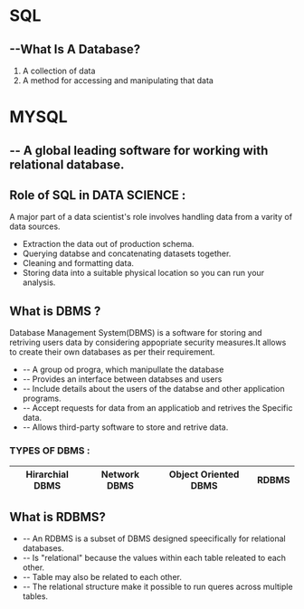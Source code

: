 # SQL 
## --What Is A Database?
1. A collection of data
2. A method for accessing and manipulating that data

# MYSQL 
## -- A global leading software for working with relational database.

## Role of SQL in DATA SCIENCE :
A major part of a data scientist's role involves handling data from a varity of data sources.
* Extraction the data out of production schema.
*  Querying databse and concatenating datasets together.
*  Cleaning and formatting data.
*  Storing data into a suitable physical location so you can run your analysis.

## What is DBMS ?
Database Management System(DBMS) is a software for storing and retriving users data by considering appopriate security measures.It allows to create their own databases as per their requirement.
* -- A group od progra, which manipullate the database
*  -- Provides an interface between databses and users
*  -- Include details about the users of the databse and other application programs.
*  -- Accept requests for data from an applicatiob and retrives the Specific data.
*  -- Allows third-party software to store and retrive data.

### TYPES OF DBMS :
|__Hirarchial DBMS__|__Network DBMS__|__Object Oriented DBMS__|__RDBMS__|
|-------------------|-----------------|-------------------|-------------|
           
## What is RDBMS?
* -- An RDBMS is a subset of DBMS designed speecifically for relational databases.
* -- Is "relational" because the values within each table releated to each other.
* -- Table may also be related to each other.
* -- The relational structure make it possible to run queres across multiple tables.

